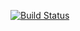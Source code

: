 [![Build Status](https://travis-ci.org/Vincit/tarn.js.svg?branch=master)](https://travis-ci.org/Vincit/tarn.js)